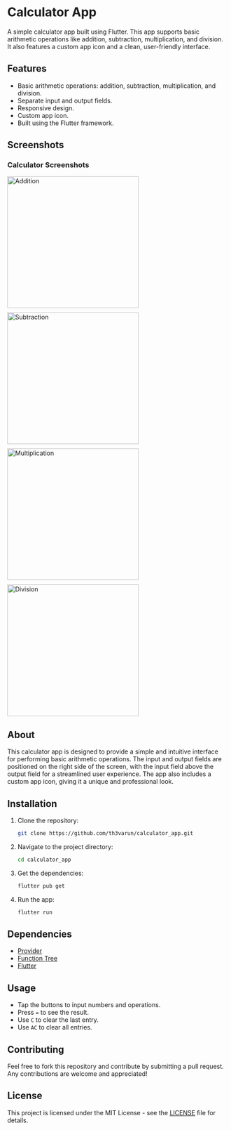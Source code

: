 # Calculator App

A simple calculator app built using Flutter. This app supports basic arithmetic operations like addition, subtraction, multiplication, and division. It also features a custom app icon and a clean, user-friendly interface.

## Features

- Basic arithmetic operations: addition, subtraction, multiplication, and division.
- Separate input and output fields.
- Responsive design.
- Custom app icon.
- Built using the Flutter framework.

## Screenshots

### Calculator Screenshots
<div style="display: flex; flex-wrap: wrap; gap: 10px;">
  <img src="screenshots/Addition.png" width="300" alt="Addition"/>
  <img src="screenshots/Substraction.png" width="300" alt="Subtraction"/>
  <img src="screenshots/Multiplication.png" width="300" alt="Multiplication"/>
  <img src="screenshots/Division.png" width="300" alt="Division"/>
</div>

## About

This calculator app is designed to provide a simple and intuitive interface for performing basic arithmetic operations. The input and output fields are positioned on the right side of the screen, with the input field above the output field for a streamlined user experience. The app also includes a custom app icon, giving it a unique and professional look.

## Installation

1. Clone the repository:
    ```bash
    git clone https://github.com/th3varun/calculator_app.git
    ```
2. Navigate to the project directory:
    ```bash
    cd calculator_app
    ```
3. Get the dependencies:
    ```bash
    flutter pub get
    ```
4. Run the app:
    ```bash
    flutter run
    ```

## Dependencies

- [Provider](https://pub.dev/packages/provider)
- [Function Tree](https://pub.dev/packages/function_tree)
- [Flutter](https://flutter.dev/)

## Usage

- Tap the buttons to input numbers and operations.
- Press `=` to see the result.
- Use `C` to clear the last entry.
- Use `AC` to clear all entries.

## Contributing

Feel free to fork this repository and contribute by submitting a pull request. Any contributions are welcome and appreciated!

## License

This project is licensed under the MIT License - see the [LICENSE](LICENSE) file for details.
